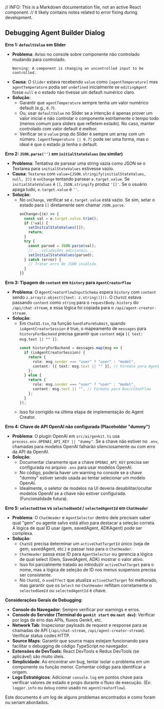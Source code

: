 // INFO: This is a Markdown documentation file, not an active React component.
// It likely contains notes related to error fixing during development.

## Debugging Agent Builder Dialog

**Erro 1: `defaultValue` em Slider**

*   **Problema**: Aviso no console sobre componente não controlado mudando para controlado.
    ```
    Warning: A component is changing an uncontrolled input to be controlled.
    ```
*   **Causa**: O `Slider` estava recebendo `value` como `[agentTemperature]` mas `agentTemperature` podia ser `undefined` inicialmente se `editingAgent` fosse `null` e o estado não tivesse um default numérico claro.
*   **Solução**:
    *   Garantir que `agentTemperature` sempre tenha um valor numérico default (e.g., `0.7`).
    *   Ou, usar `defaultValue` no Slider se a intenção é apenas prover um valor inicial e não controlar o componente estritamente o tempo todo (menos comum para sliders que refletem estado). No caso, manter controlado com valor default é melhor.
    *   Verificar se o `value` prop do Slider é sempre um array com um número. `[agentTemperature || 0.7]` pode ser uma forma, mas o ideal é que o estado já tenha o default.

**Erro 2: `JSON.parse('')` em `initialStateValues` (ou similar)**

*   **Problema**: Tentativa de parsear uma string vazia como JSON se o Textarea para `initialStateValues` estivesse vazio.
*   **Causa**: `Textarea` com `value={JSON.stringify(initialStateValues, null, 2)}` e `onChange` tentando parsear `e.target.value`. Se `initialStateValues` é `[]`, `JSON.stringify` produz `'[]'`. Se o usuário apaga tudo, `e.target.value` é `''`.
*   **Solução**:
    *   No `onChange`, verificar se `e.target.value` está vazio. Se sim, setar o estado para `[]` diretamente sem chamar `JSON.parse`.
        ```typescript
        onChange={(e) => {
          const val = e.target.value.trim();
          if (!val) {
            setInitialStateValues([]);
            return;
          }
          try {
            const parsed = JSON.parse(val);
            // ...validações adicionais...
            setInitialStateValues(parsed);
          } catch (error) {
            // Tratar erro de JSON inválido
          }
        }}
        ```

**Erro 3: Tipagem de `content` em `history` para `AgentCreatorFlow`**

*   **Problema**: O `AgentCreatorFlowInputSchema` espera `history` com `content` sendo `z.array(z.object({text: z.string()}))`. O `ChatUI` estava passando `content` como `string` para o `requestBody.history` do `/api/chat-stream`, e essa lógica foi copiada para o `/api/agent-creator-stream`.
*   **Solução**:
    *   Em `ChatUI.tsx`, na função `handleFormSubmit`, quando `isAgentCreatorSession` é true, o mapeamento de `messages` para `historyForBackend` precisa garantir que `content` seja `[{ text: msg.text || "" }]`.
        ```typescript
        const historyForBackend = messages.map(msg => {
          if (isAgentCreatorSession) {
            return {
              role: msg.sender === "user" ? "user" : "model",
              content: [{ text: msg.text || "" }], // Formato para AgentCreatorFlow
            };
          } else {
            return {
              role: msg.sender === "user" ? "user" : "model",
              content: msg.text || "", // Formato para BasicChatFlow
            };
          }
        });
        ```
    *   Isso foi corrigido na última etapa de implementação do Agent Creator.

**Erro 4: Chave de API OpenAI não configurada (Placeholder "dummy")**

*   **Problema**: O plugin OpenAI em `src/ai/genkit.ts` usa `process.env.OPENAI_API_KEY || "dummy"`. Se a chave não estiver no `.env`, chamadas para modelos OpenAI falharão silenciosamente ou com erro da API da OpenAI.
*   **Solução**:
    *   Documentar claramente que a chave `OPENAI_API_KEY` precisa ser configurada no arquivo `.env` para usar modelos OpenAI.
    *   No código, poderia haver um warning no console se a chave "dummy" estiver sendo usada ao tentar selecionar um modelo OpenAI.
    *   Idealmente, o seletor de modelos na UI deveria desabilitar/ocultar modelos OpenAI se a chave não estiver configurada. (Funcionalidade futura).

**Erro 5: `selectedItem` vs `selectedGemId` / `selectedAgentId` em `ChatHeader`**

*   **Problema**: O `ChatHeader` e `AgentSelector` dentro dele precisam saber qual "gem" ou agente salvo está ativo para destacar a seleção correta. A lógica de qual ID usar (gem, savedAgent, ADKAgent) pode ser complexa.
*   **Solução**:
    *   `ChatUI` precisa determinar um `activeChatTargetId` único (seja de gem, savedAgent, etc.) e passar isso para o `ChatHeader`.
    *   `ChatHeader` passa esse ID para `AgentSelector` ou gerencia a lógica de qual select (Gem, SavedAgent, ADK) mostrar o valor ativo.
    *   Isso foi parcialmente tratado ao introduzir `activeChatTarget` para o nome, mas a lógica de seleção de ID nos menus suspensos precisa ser consistente.
    *   No `ChatUI`, o `useEffect` que atualiza `activeChatTarget` foi melhorado, mas garantir que os `Select` no `ChatHeader` reflitam corretamente o `selectedGemId` ou `selectedAgentId` é chave.

**Considerações Gerais de Debugging:**

*   **Console do Navegador**: Sempre verificar por warnings e erros.
*   **Console do Servidor (Terminal do `genkit start` ou `next dev`)**: Verificar por logs de erro das APIs, fluxos Genkit, etc.
*   **Network Tab**: Inspecionar payloads de request e response para as chamadas de API (`/api/chat-stream`, `/api/agent-creator-stream`). Verificar status codes HTTP.
*   **Source Maps**: Garantir que source maps estejam funcionando para facilitar o debugging de código TypeScript no navegador.
*   **Extensões de DevTools**: React DevTools e Redux DevTools (se aplicável) são muito úteis.
*   **Simplicidade**: Ao encontrar um bug, tentar isolar o problema em um componente ou função menor. Comentar código para identificar a origem.
*   **Logs Estratégicos**: Adicionar `console.log` em pontos chave para verificar valores de estado e props durante o fluxo de execução. (Ex: `logger.info` ou `debug` como usado no `agentCreatorFlow`).

Este documento é um log de alguns problemas encontrados e como foram ou seriam abordados.
